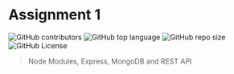 # Assignment 1

![GitHub contributors](https://img.shields.io/github/contributors/SDN302/assignment-1)
![GitHub top language](https://img.shields.io/github/languages/top/SDN302/assignment-1)
![GitHub repo size](https://img.shields.io/github/repo-size/SDN302/assignment-1)
![GitHub License](https://img.shields.io/github/license/SDN302/assignment-1)

> Node Modules, Express, MongoDB and REST API
